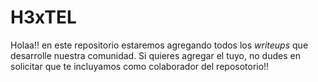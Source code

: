 # H3xTEL
Holaa!! en este repositorio estaremos agregando todos los _writeups_ que desarrolle nuestra comunidad. Si quieres agregar el tuyo, no dudes en solicitar que te incluyamos como colaborador del reposotorio!!
